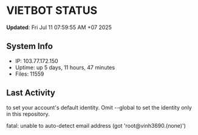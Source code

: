 # VIETBOT STATUS
**Updated**: Fri Jul 11 07:59:55 AM +07 2025

## System Info
- IP: 103.77.172.150
- Uptime: up 5 days, 11 hours, 47 minutes
- Files: 11559

## Last Activity

to set your account's default identity.
Omit --global to set the identity only in this repository.

fatal: unable to auto-detect email address (got 'root@vinh3690.(none)')

